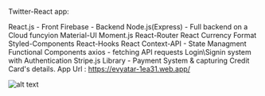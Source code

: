 Twitter-React app:

React.js - Front
Firebase - Backend
Node.js(Express) - Full backend on a Cloud funcyion
Material-UI
Moment.js
React-Router
React Currency Format
Styled-Components
React-Hooks
React Context-API - State Managment
Functional Components
axios - fetching API requests
Login\Signin system with Authentication
Stripe.js Library - Payment System & capturing Credit Card's details.
App Url : https://evyatar-1ea31.web.app/

![alt text]()
